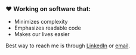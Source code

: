 ### ❤️ Working on software that:
- Minimizes complexity
- Emphasizes readable code
- Makes our lives easier

Best way to reach me is through [LinkedIn](https://www.linkedin.com/in/reidjs/) or [email](mailto:rsherman@purepm.co). 
